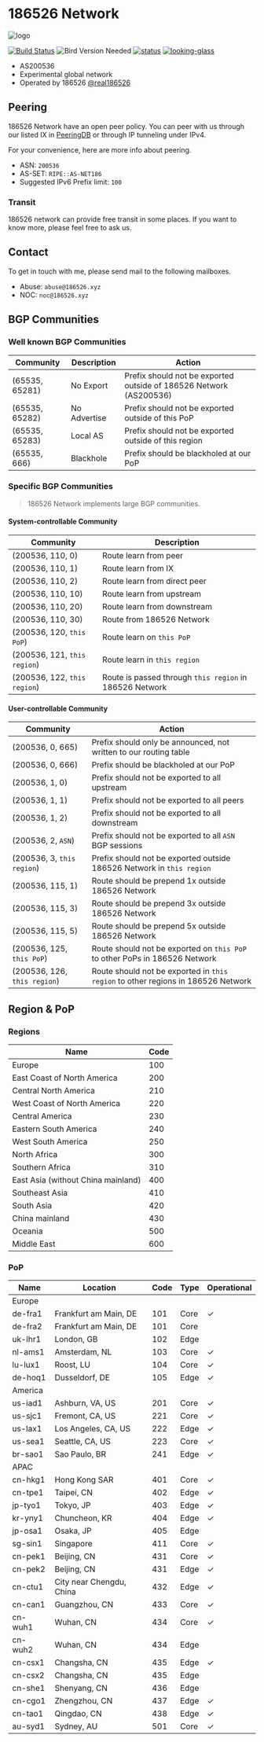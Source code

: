 # 186526 Network

![logo](https://git.186526.xyz/186526/net186-config/raw/branch/main/logo/dark.svg)

[![Build Status](https://ci.186526.xyz/api/badges/186526/net186-config/status.svg)](https://ci.186526.xyz/186526/net186-config)
![Bird Version Needed](https://img.shields.io/badge/bird-%3E%3D%202.0.8-blue)
[![status](https://img.shields.io/badge/status-operational-sucess)](https://net.status.186526.eu.org/)
[![looking-glass](https://img.shields.io/badge/looking%20glass-available%20at%20lg.186526.net-blue)](https://lg.186526.net/)

- AS200536
- Experimental global network
- Operated by 186526 [@real186526](https://t.me/real186526)

## Peering

186526 Network have an open peer policy. You can peer with us through our listed IX in [PeeringDB](https://www.peeringdb.com/net/31778) or through IP tunneling under IPv4.

For your convenience, here are more info about peering.

- ASN: `200536`
- AS-SET: `RIPE::AS-NET186`
- Suggested IPv6 Prefix limit: `100`

### Transit

186526 network can provide free transit in some places. If you want to know more, please feel free to ask us.

## Contact

To get in touch with me, please send mail to the following mailboxes.

- Abuse: `abuse@186526.xyz`
- NOC: `noc@186526.xyz`

## BGP Communities

### Well known BGP Communities

| Community      | Description  | Action                                                             |
| -------------- | ------------ | ------------------------------------------------------------------ |
| (65535, 65281) | No Export    | Prefix should not be exported outside of 186526 Network (AS200536) |
| (65535, 65282) | No Advertise | Prefix should not be exported outside of this PoP                  |
| (65535, 65283) | Local AS     | Prefix should not be exported outside of this region               |
| (65535, 666)   | Blackhole    | Prefix should be blackholed at our PoP                             |

### Specific BGP Communities

> 186526 Network implements large BGP communities.

#### System-controllable Community

| Community                    | Description                                             |
| ---------------------------- | ------------------------------------------------------- |
| (200536, 110, 0)             | Route learn from peer                                   |
| (200536, 110, 1)             | Route learn from IX                                     |
| (200536, 110, 2)             | Route learn from direct peer                            |
| (200536, 110, 10)            | Route learn from upstream                               |
| (200536, 110, 20)            | Route learn from downstream                             |
| (200536, 110, 30)            | Route from 186526 Network                               |
| (200536, 120, `this PoP`)    | Route learn on `this PoP`                               |
| (200536, 121, `this region`) | Route learn in `this region`                            |
| (200536, 122, `this region`) | Route is passed through `this region` in 186526 Network |

#### User-controllable Community

| Community                    | Action                                                                           |
| ---------------------------- | -------------------------------------------------------------------------------- |
| (200536, 0, 665)             | Prefix should only be announced, not written to our routing table                |
| (200536, 0, 666)             | Prefix should be blackholed at our PoP                                           |
| (200536, 1, 0)               | Prefix should not be exported to all upstream                                    |
| (200536, 1, 1)               | Prefix should not be exported to all peers                                       |
| (200536, 1, 2)               | Prefix should not be exported to all downstream                                  |
| (200536, 2, `ASN`)           | Prefix should not be exported to all `ASN` BGP sessions                          |
| (200536, 3, `this region`)   | Prefix should not be exported outside 186526 Network in `this region`            |
| (200536, 115, 1)             | Route should be prepend 1x outside 186526 Network                                |
| (200536, 115, 3)             | Route should be prepend 3x outside 186526 Network                                |
| (200536, 115, 5)             | Route should be prepend 5x outside 186526 Network                                |
| (200536, 125, `this PoP`)    | Route should not be exported on `this PoP` to other PoPs in 186526 Network       |
| (200536, 126, `this region`) | Route should not be exported in `this region` to other regions in 186526 Network |

## Region & PoP

### Regions

| Name                               | Code |
| ---------------------------------- | ---- |
| Europe                             | 100  |
| East Coast of North America        | 200  |
| Central North America              | 210  |
| West Coast of North America        | 220  |
| Central America                    | 230  |
| Eastern South America              | 240  |
| West South America                 | 250  |
| North Africa                       | 300  |
| Southern Africa                    | 310  |
| East Asia (without China mainland) | 400  |
| Southeast Asia                     | 410  |
| South Asia                         | 420  |
| China mainland                     | 430  |
| Oceania                            | 500  |
| Middle East                        | 600  |

### PoP

| Name    | Location                 | Code | Type | Operational |
| ------- | ------------------------ | ---- | ---- | ----------- |
| Europe  |
| de-fra1 | Frankfurt am Main, DE    | 101  | Core | ✓           |
| de-fra2 | Frankfurt am Main, DE    | 101  | Core |
| uk-lhr1 | London, GB               | 102  | Edge |
| nl-ams1 | Amsterdam, NL            | 103  | Core | ✓           |
| lu-lux1 | Roost, LU                | 104  | Core | ✓           |
| de-hoq1 | Dusseldorf, DE           | 105  | Edge | ✓           |
| America |
| us-iad1 | Ashburn, VA, US          | 201  | Core | ✓           |
| us-sjc1 | Fremont, CA, US          | 221  | Core | ✓           |
| us-lax1 | Los Angeles, CA, US      | 222  | Edge | ✓           |
| us-sea1 | Seattle, CA, US          | 223  | Core | ✓           |
| br-sao1 | Sao Paulo, BR            | 241  | Edge | ✓           |
| APAC    |
| cn-hkg1 | Hong Kong SAR            | 401  | Core | ✓           |
| cn-tpe1 | Taipei, CN               | 402  | Edge | ✓           |
| jp-tyo1 | Tokyo, JP                | 403  | Edge | ✓           |
| kr-yny1 | Chuncheon, KR            | 404  | Edge | ✓           |
| jp-osa1 | Osaka, JP                | 405  | Edge |
| sg-sin1 | Singapore                | 411  | Core | ✓           |
| cn-pek1 | Beijing, CN              | 431  | Core | ✓           |
| cn-pek2 | Beijing, CN              | 431  | Edge | ✓           |
| cn-ctu1 | City near Chengdu, China | 432  | Edge | ✓           |
| cn-can1 | Guangzhou, CN            | 433  | Core | ✓           |
| cn-wuh1 | Wuhan, CN                | 434  | Core | ✓           |
| cn-wuh2 | Wuhan, CN                | 434  | Edge |
| cn-csx1 | Changsha, CN             | 435  | Edge | ✓           |
| cn-csx2 | Changsha, CN             | 435  | Edge |
| cn-she1 | Shenyang, CN             | 436  | Edge |
| cn-cgo1 | Zhengzhou, CN            | 437  | Edge | ✓           |
| cn-tao1 | Qingdao, CN              | 438  | Edge | ✓           |
| au-syd1 | Sydney, AU               | 501  | Core | ✓           |
